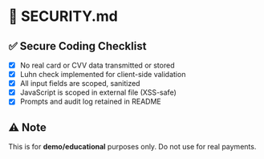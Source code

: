 # 🔐 SECURITY.md

## ✅ Secure Coding Checklist

- [x] No real card or CVV data transmitted or stored
- [x] Luhn check implemented for client-side validation
- [x] All input fields are scoped, sanitized
- [x] JavaScript is scoped in external file (XSS-safe)
- [x] Prompts and audit log retained in README

## ⚠️ Note

This is for **demo/educational** purposes only. Do not use for real payments.
